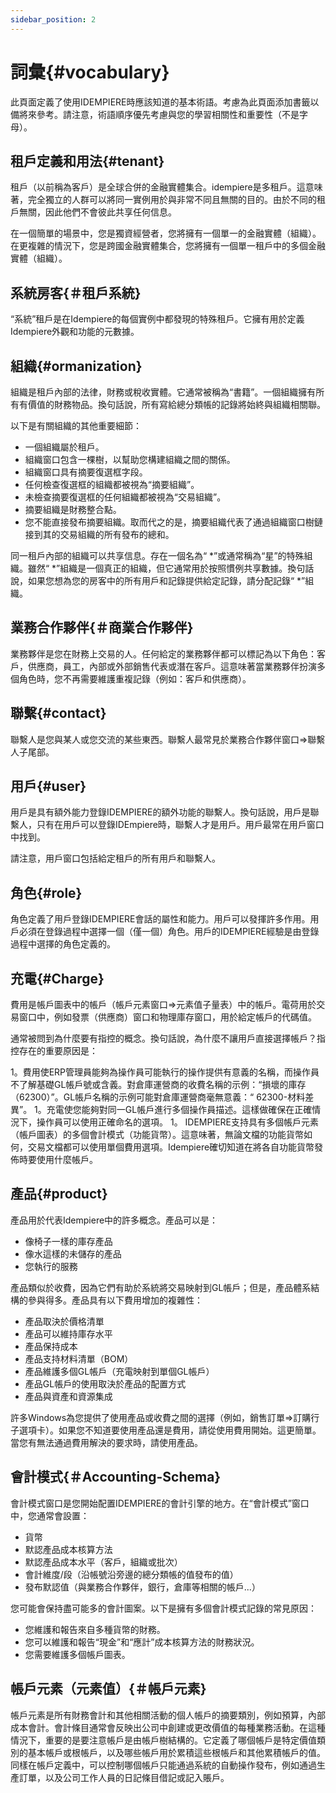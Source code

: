 ```yaml
---
sidebar_position: 2
---
```

# 詞彙{#vocabulary}

此頁面定義了使用IDEMPIERE時應該知道的基本術語。考慮為此頁面添加書籤以備將來參考。請注意，術語順序優先考慮與您的學習相關性和重要性（不是字母）。

## 租戶定義和用法{#tenant}

租戶（以前稱為客戶）是全球合併的金融實體集合。idempiere是多租戶。這意味著，完全獨立的人群可以將同一實例用於與非常不同且無關的目的。由於不同的租戶無關，因此他們不會彼此共享任何信息。

在一個簡單的場景中，您是獨資經營者，您將擁有一個單一的金融實體（組織）。在更複雜的情況下，您是跨國金融實體集合，您將擁有一個單一租戶中的多個金融實體（組織）。

## 系統房客{＃租戶系統}

“系統”租戶是在Idempiere的每個實例中都發現的特殊租戶。它擁有用於定義Idempiere外觀和功能的元數據。

## 組織{#ormanization}

組織是租戶內部的法律，財務或稅收實體。它通常被稱為“書籍”。一個組織擁有所有有價值的財務物品。換句話說，所有寫給總分類帳的記錄將始終與組織相關聯。

以下是有關組織的其他重要細節：

* 一個組織屬於租戶。
* 組織窗口包含一棵樹，以幫助您構建組織之間的關係。
* 組織窗口具有摘要復選框字段。
* 任何檢查復選框的組織都被視為“摘要組織”。
* 未檢查摘要復選框的任何組織都被視為“交易組織”。
* 摘要組織是財務整合點。
* 您不能直接發布摘要組織。取而代之的是，摘要組織代表了通過組織窗口樹鏈接到其的交易組織的所有發布的總和。

同一租戶內部的組織可以共享信息。存在一個名為“ \*”或通常稱為“星”的特殊組織。雖然“ \*”組織是一個真正的組織，但它通常用於按照慣例共享數據。換句話說，如果您想為您的房客中的所有用戶和記錄提供給定記錄，請分配記錄“ \*”組織。

## 業務合作夥伴{＃商業合作夥伴}

業務夥伴是您在財務上交易的人。任何給定的業務夥伴都可以標記為以下角色：客戶，供應商，員工，內部或外部銷售代表或潛在客戶。這意味著當業務夥伴扮演多個角色時，您不再需要維護重複記錄（例如：客戶和供應商）。

## 聯繫{#contact}

聯繫人是您與某人或您交流的某些東西。聯繫人最常見於業務合作夥伴窗口=>聯繫人子尾部。

## 用戶{#user}

用戶是具有額外能力登錄IDEMPIERE的額外功能的聯繫人。換句話說，用戶是聯繫人，只有在用戶可以登錄IDEmpiere時，聯繫人才是用戶。用戶最常在用戶窗口中找到。

請注意，用戶窗口包括給定租戶的所有用戶和聯繫人。

## 角色{#role}

角色定義了用戶登錄IDEMPIERE會話的屬性和能力。用戶可以發揮許多作用。用戶必須在登錄過程中選擇一個（僅一個）角色。用戶的IDEMPIERE經驗是由登錄過程中選擇的角色定義的。

## 充電{#Charge}

費用是帳戶圖表中的帳戶（帳戶元素窗口=>元素值子量表）中的帳戶。電荷用於交易窗口中，例如發票（供應商）窗口和物理庫存窗口，用於給定帳戶的代碼值。

通常被問到為什麼要有指控的概念。換句話說，為什麼不讓用戶直接選擇帳戶？指控存在的重要原因是：

1。費用使ERP管理員能夠為操作員可能執行的操作提供有意義的名稱，而操作員不了解基礎GL帳戶號或含義。對倉庫運營商的收費名稱的示例：“損壞的庫存（62300）”。GL帳戶名稱的示例可能對倉庫運營商毫無意義：“ 62300-材料差異”。
1。充電使您能夠對同一GL帳戶進行多個操作員描述。這樣做確保在正確情況下，操作員可以使用正確命名的選項。
1。 IDEMPIERE支持具有多個帳戶元素（帳戶圖表）的多個會計模式（功能貨幣）。這意味著，無論文檔的功能貨幣如何，交易文檔都可以使用單個費用選項。Idempiere確切知道在將各自功能貨幣發佈時要使用什麼帳戶。

## 產品{#product}

產品用於代表Idempiere中的許多概念。產品可以是：

* 像椅子一樣的庫存產品
* 像水這樣的未儲存的產品
* 您執行的服務

產品類似於收費，因為它們有助於系統將交易映射到GL帳戶；但是，產品體系結構的參與得多。產品具有以下費用增加的複雜性：

* 產品取決於價格清單
* 產品可以維持庫存水平
* 產品保持成本
* 產品支持材料清單（BOM）
* 產品維護多個GL帳戶（充電映射到單個GL帳戶）
* 產品GL帳戶的使用取決於產品的配置方式
* 產品與資產和資源集成

許多Windows為您提供了使用產品或收費之間的選擇（例如，銷售訂單=>訂購行子選項卡）。如果您不知道要使用產品還是費用，請從使用費用開始。這更簡單。當您有無法通過費用解決的要求時，請使用產品。

## 會計模式{＃Accounting-Schema}
會計模式窗口是您開始配置IDEMPIERE的會計引擎的地方。在“會計模式”窗口中，您通常會設置：

* 貨幣
* 默認產品成本核算方法
* 默認產品成本水平（客戶，組織或批次）
* 會計維度/段（沿帳號沿旁邊的總分類帳的值發布的值）
* 發布默認值（與業務合作夥伴，銀行，倉庫等相關的帳戶...）

您可能會保持盡可能多的會計圖案。以下是擁有多個會計模式記錄的常見原因：

* 您維護和報告來自多種貨幣的財務。
* 您可以維護和報告“現金”和“應計”成本核算方法的財務狀況。
* 您需要維護多個帳戶圖表。

## 帳戶元素（元素值）{＃帳戶元素}
帳戶元素是所有財務會計和其他相關活動的個人帳戶的摘要類別，例如預算，內部成本會計。會計條目通常會反映出公司中創建或更改價值的每種業務活動。在這種情況下，重要的是要注意帳戶是由帳戶樹結構的。它定義了哪個帳戶是特定價值類別的基本帳戶或根帳戶，以及哪些帳戶用於累積這些根帳戶和其他累積帳戶的值。同樣在帳戶定義中，可以控制哪個帳戶只能通過系統的自動操作發布，例如通過生產訂單，以及公司工作人員的日記條目借記或記入賬戶。
